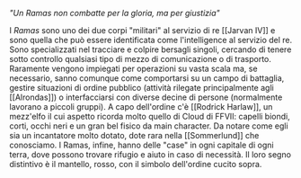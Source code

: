 *"Un Ramas non combatte per la gloria, ma per giustizia"*

I *Ramas* sono uno dei due corpi "militari" al servizio di re [[Jarvan IV]] e sono quella che può essere identificata come l'intelligence al servizio del re. Sono specializzati nel tracciare e colpire bersagli singoli, cercando di tenere sotto controllo qualsiasi tipo di mezzo di comunicazione o di trasporto. Raramente vengono impiegati per operazioni su vasta scala ma, se necessario, sanno comunque come comportarsi su un campo di battaglia, gestire situazioni di ordine pubblico (attività rilegate principalmente agli [[Alrondas]]) o interfacciarsi con diverse decine di persone (normalmente lavorano a piccoli gruppi). 
A capo dell'ordine c'è [[Rodrick Harlaw]], un mezz'elfo il cui aspetto ricorda molto quello di Cloud di FFVII: capelli biondi, corti, occhi neri e un gran bel fisico da main character. Da notare come egli sia un incantatore molto dotato, dote rara nella [[Sommerlund]] che conosciamo. 
I Ramas, infine, hanno delle "case" in ogni capitale di ogni terra, dove possono trovare rifugio e aiuto in caso di necessità. 
Il loro segno distintivo è il mantello, rosso, con il simbolo dell'ordine cucito sopra. 
